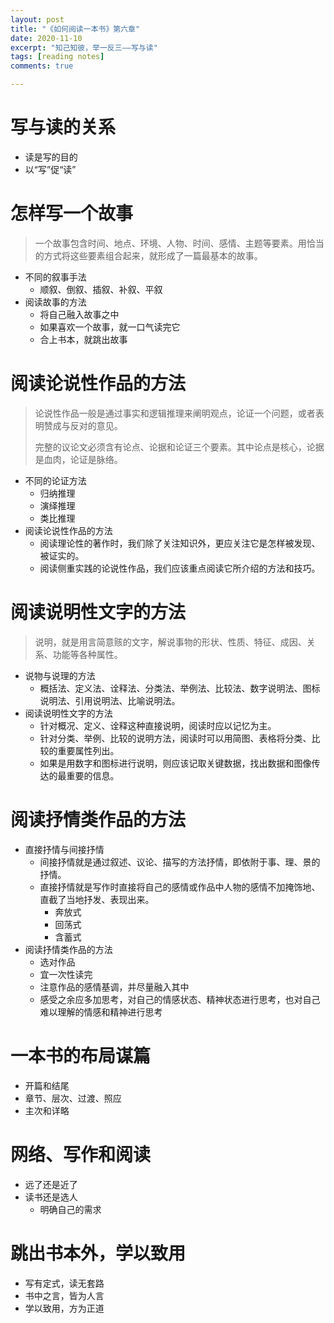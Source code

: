 ```yaml
---
layout: post
title: "《如何阅读一本书》第六章"
date: 2020-11-10
excerpt: "知己知彼，举一反三——写与读"
tags: [reading notes]
comments: true

---
```


# 写与读的关系

- 读是写的目的
- 以“写”促“读”

# 怎样写一个故事

> 一个故事包含时间、地点、环境、人物、时间、感情、主题等要素。用恰当的方式将这些要素组合起来，就形成了一篇最基本的故事。

- 不同的叙事手法
  - 顺叙、倒叙、插叙、补叙、平叙
- 阅读故事的方法
  - 将自己融入故事之中
  - 如果喜欢一个故事，就一口气读完它
  - 合上书本，就跳出故事

# 阅读论说性作品的方法

> 论说性作品一般是通过事实和逻辑推理来阐明观点，论证一个问题，或者表明赞成与反对的意见。
>
> 完整的议论文必须含有论点、论据和论证三个要素。其中论点是核心，论据是血肉，论证是脉络。

- 不同的论证方法
  - 归纳推理
  - 演绎推理
  - 类比推理
- 阅读论说性作品的方法
  - 阅读理论性的著作时，我们除了关注知识外，更应关注它是怎样被发现、被证实的。
  - 阅读侧重实践的论说性作品，我们应该重点阅读它所介绍的方法和技巧。

# 阅读说明性文字的方法

> 说明，就是用言简意赅的文字，解说事物的形状、性质、特征、成因、关系、功能等各种属性。

- 说物与说理的方法
  - 概括法、定义法、诠释法、分类法、举例法、比较法、数字说明法、图标说明法、引用说明法、比喻说明法。
- 阅读说明性文字的方法
  - 针对概况、定义、诠释这种直接说明，阅读时应以记忆为主。
  - 针对分类、举例、比较的说明方法，阅读时可以用简图、表格将分类、比较的重要属性列出。
  - 如果是用数字和图标进行说明，则应该记取关键数据，找出数据和图像传达的最重要的信息。

# 阅读抒情类作品的方法

- 直接抒情与间接抒情
  - 间接抒情就是通过叙述、议论、描写的方法抒情，即依附于事、理、景的抒情。
  - 直接抒情就是写作时直接将自己的感情或作品中人物的感情不加掩饰地、直截了当地抒发、表现出来。
    - 奔放式
    - 回荡式
    - 含蓄式
- 阅读抒情类作品的方法
  - 选对作品
  - 宜一次性读完
  - 注意作品的感情基调，并尽量融入其中
  - 感受之余应多加思考，对自己的情感状态、精神状态进行思考，也对自己难以理解的情感和精神进行思考

# 一本书的布局谋篇

- 开篇和结尾
- 章节、层次、过渡、照应
- 主次和详略

# 网络、写作和阅读

- 远了还是近了
- 读书还是选人
  - 明确自己的需求

# 跳出书本外，学以致用

- 写有定式，读无套路
- 书中之言，皆为人言
- 学以致用，方为正道